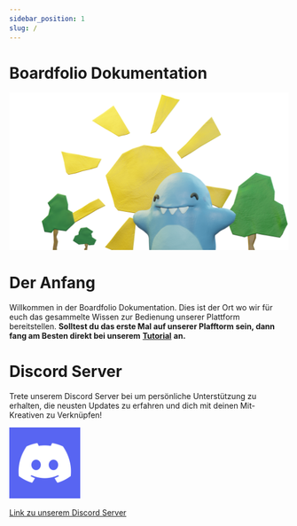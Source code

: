 ```yaml
---
sidebar_position: 1
slug: /
---
```


# Boardfolio Dokumentation
![test](tutorial/img/Happy.png)
# Der Anfang

Willkommen in der Boardfolio Dokumentation. Dies ist der Ort wo wir für euch das gesammelte Wissen zur Bedienung unserer Plattform bereitstellen. **Solltest du das erste Mal auf unserer Plafftorm sein, dann fang am Besten direkt bei unserem** [**Tutorial**](/documentation/category/tutorial) **an.**


# Discord Server
Trete unserem Discord Server bei um persönliche Unterstützung zu erhalten, die neusten Updates zu erfahren und dich mit deinen Mit-Kreativen zu Verknüpfen!

![discord](tutorial/img/DiscordLogo.png)

[Link zu unserem Discord Server](https://discord.gg/D7hbPJXCtN)